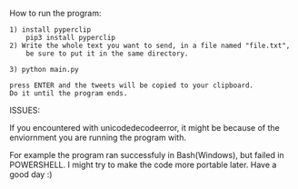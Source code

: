 How to run the program:

	1) install pyperclip
		pip3 install pyperclip
	2) Write the whole text you want to send, in a file named "file.txt",
		be sure to put it in the same directory.
	
	3) python main.py
	
	press ENTER and the tweets will be copied to your clipboard.
	Do it until the program ends.

	
	
ISSUES:
	
	
If you encountered with unicodedecodeerror, it might be because of the enviornment you
are running the program with.
	
	
For example the program ran successfuly in Bash(Windows), but failed in POWERSHELL.
I might try to make the code more portable later. Have a good day :)

	
